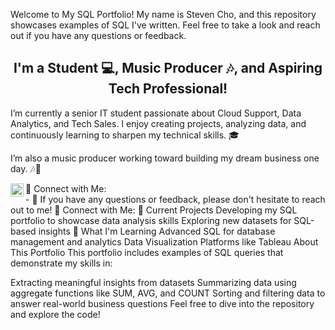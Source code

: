 Welcome to My SQL Portfolio!
My name is Steven Cho, and this repository showcases examples of SQL I've written. Feel free to take a look and reach out if you have any questions or feedback.
<h2 align="center"> I'm a Student 💻, Music Producer 🎶, and Aspiring Tech Professional! </h2>
I’m currently a senior IT student passionate about Cloud Support, Data Analytics, and Tech Sales. I enjoy creating projects, analyzing data, and continuously learning to sharpen my technical skills. 🎓

I’m also a music producer working toward building my dream business one day. 🎶💼

🤝 Connect with Me:
<a href="https://www.linkedin.com/in/steven-cho028/"> <img align="left" src="https://raw.githubusercontent.com/yushi1007/yushi1007/main/images/linkedin.svg" alt="Steven Cho | LinkedIn" width="21px"/> </a> </br> - 💬 If you have any questions or feedback, please don't hesitate to reach out to me!
🤝 Connect with Me:
🔭 Current Projects
Developing my SQL portfolio to showcase data analysis skills
Exploring new datasets for SQL-based insights
🌱 What I'm Learning
Advanced SQL for database management and analytics
Data Visualization Platforms like Tableau
About This Portfolio
This portfolio includes examples of SQL queries that demonstrate my skills in:

Extracting meaningful insights from datasets
Summarizing data using aggregate functions like SUM, AVG, and COUNT
Sorting and filtering data to answer real-world business questions
Feel free to dive into the repository and explore the code!


